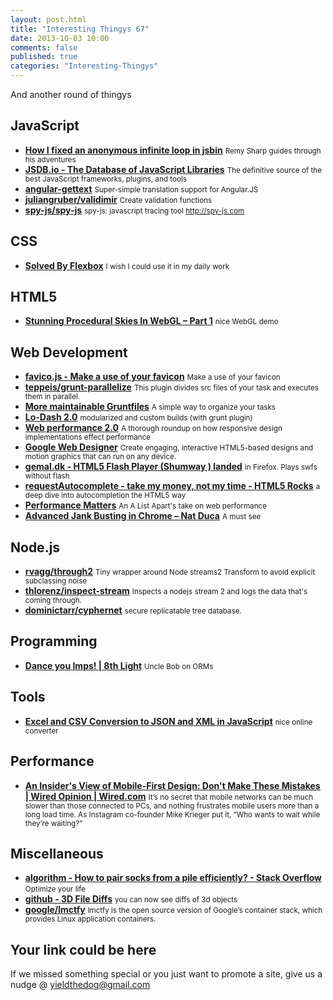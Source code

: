 ```yaml
--- 
layout: post.html 
title: "Interesting Thingys 67" 
date: 2013-10-03 10:00
comments: false 
published: true 
categories: "Interesting-Thingys" 
--- 
```


And another round of thingys

<!-- More -->

## JavaScript

- **[How I fixed an anonymous infinite loop in jsbin](http://remysharp.com/2013/09/11/how-i-fixed-an-anonymous-infinite-loop-in-jsbin/)**
    <small>Remy Sharp guides through his adventures</small>
- **[JSDB.io - The Database of JavaScript Libraries](http://www.jsdb.io/?sort=trending)**
    <small>The definitive source of the best JavaScript frameworks, plugins, and tools</small>
- **[angular-gettext](http://angular-gettext.rocketeer.be/)**
    <small>Super-simple translation support for Angular.JS </small>
- **[juliangruber/validimir](https://github.com/juliangruber/validimir)**
    <small>Create validation functions</small>
- **[spy-js/spy-js](https://github.com/spy-js/spy-js)**
    <small>spy-js: javascript tracing tool http://spy-js.com</small>
 
## CSS

- **[Solved By Flexbox](http://philipwalton.github.io/solved-by-flexbox/)**
    <small>I wish I could use it in my daily work</small>
 
## HTML5

- **[Stunning Procedural Skies In WebGL – Part 1](http://blog.cloudparty.com/2013/09/19/stunning-procedural-skies-in-webgl-part-1/)**
    <small>nice WebGL demo</small>
 
## Web Development

- **[favico.js - Make a use of your favicon](http://lab.ejci.net/favico.js)**
    <small>Make a use of your favicon</small>
- **[teppeis/grunt-parallelize](https://github.com/teppeis/grunt-parallelize)**
    <small>This plugin divides src files of your task and executes them in parallel.</small>
- **[More maintainable Gruntfiles](http://www.thomasboyt.com/2013/09/01/maintainable-grunt.html)**
    <small>A simple way to organize your tasks</small>
- **[Lo-Dash 2.0](http://lodash.com/custom-builds)**
    <small>modularized and custom builds (with grunt plugin)</small>
- **[Web performance 2.0](http://gorkamolero.com/work/thought/Web-performance-2.html)**
    <small>A thorough roundup on how responsive design implementations effect performance</small>
- **[Google Web Designer](https://www.google.com/webdesigner/)**
    <small>Create engaging, interactive HTML5-based designs and motion graphics that can run on any device. </small>
- **[gemal.dk - HTML5 Flash Player (Shumway ) landed](http://gemal.dk/blog/2013/10/02/html5_flash_player_shumway_landed/index.html)**
    <small>in Firefox. Plays swfs without flash</small>
- **[requestAutocomplete - take my money, not my time - HTML5 Rocks](http://www.html5rocks.com/en/tutorials/forms/requestautocomplete/)**
    <small>a deep dive into autocompletion the HTML5 way</small>
- **[Performance Matters](http://alistapart.com/column/performance-matters)**
    <small>An A List Apart's take on web performance</small>
- **[Advanced Jank Busting in Chrome – Nat Duca](http://2013.jsconf.eu/speakers/tom-wiltzius-and-nat-duca-advanced-jank-busting-in-chrome.html?1)**
    <small>A must see</small>
 
## Node.js

- **[rvagg/through2](https://github.com/rvagg/through2)**
    <small>Tiny wrapper around Node streams2 Transform to avoid explicit subclassing noise</small>
- **[thlorenz/inspect-stream](https://github.com/thlorenz/inspect-stream)**
    <small>Inspects a nodejs stream 2 and logs the data that's coming through.</small>
- **[dominictarr/cyphernet](https://github.com/dominictarr/cyphernet)**
    <small>secure replicatable tree database.</small>
 
## Programming

- **[Dance you Imps! | 8th Light](http://blog.8thlight.com/uncle-bob/2013/10/01/Dance-You-Imps.html)**
    <small>Uncle Bob on ORMs</small>
 
## Tools

- **[Excel and CSV Conversion to JSON and XML in JavaScript](http://apievangelist.com/2013/09/24/excel-and-csv-conversion-to-json-and-xml-in-javascript-that-runs-100-on-github/)**
    <small>nice online converter</small>
 
## Performance

- **[An Insider's View of Mobile-First Design: Don't Make These Mistakes | Wired Opinion | Wired.com](http://www.wired.com/opinion/2013/09/designing-for-mobile-means-ditching-deeply-ingrained-pc-instincts/)**
    <small>It’s no secret that mobile networks can be much slower than those connected to PCs, and nothing frustrates mobile users more than a long load time. As Instagram co-founder Mike Krieger put it, “Who wants to wait while they’re waiting?”</small>
 
## Miscellaneous

- **[algorithm - How to pair socks from a pile efficiently? - Stack Overflow](http://stackoverflow.com/questions/14415881/how-to-pair-socks-from-a-pile-efficiently?rq=1)**
    <small>Optimize your life</small>
- **[github - 3D File Diffs](https://github.com/blog/1633-3d-file-diffs)**
    <small>you can now see diffs of 3d objects</small>
- **[google/lmctfy](https://github.com/google/lmctfy/)**
    <small>lmctfy is the open source version of Google’s container stack, which provides Linux application containers.</small>
 
## Your link could be here

If we missed something special or you just want to promote a site, give us a nudge @ <a href='&#109;&#97;&#105;&#108;t&#111;&#58;%7&#57;&#105;eld&#116;%68%65do%67&#64;gmail&#37;2&#69;c&#37;6&#70;m'>y&#105;eldt&#104;&#101;dog&#64;&#103;mail&#46;&#99;&#111;m</a>
